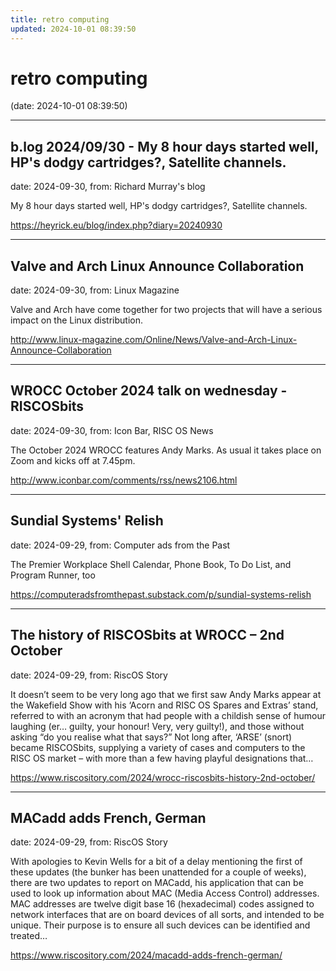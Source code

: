 ```yaml
---
title: retro computing
updated: 2024-10-01 08:39:50
---
```


# retro computing

(date: 2024-10-01 08:39:50)

---

## b.log 2024/09/30 - My 8 hour days started well, HP's dodgy cartridges?, Satellite channels.

date: 2024-09-30, from: Richard Murray's blog

My 8 hour days started well, HP's dodgy cartridges?, Satellite channels. 

<https://heyrick.eu/blog/index.php?diary=20240930>

---

## Valve and Arch Linux Announce Collaboration

date: 2024-09-30, from: Linux Magazine

<p>Valve and Arch have come together for two projects that will have a serious impact on the Linux distribution.</p> 

<http://www.linux-magazine.com/Online/News/Valve-and-Arch-Linux-Announce-Collaboration>

---

## WROCC October 2024 talk on wednesday - RISCOSbits

date: 2024-09-30, from: Icon Bar, RISC OS News

The October 2024 WROCC features Andy Marks. As usual it takes place on Zoom and kicks off at 7.45pm. 

<http://www.iconbar.com/comments/rss/news2106.html>

---

## Sundial Systems' Relish

date: 2024-09-29, from: Computer ads from the Past

The Premier Workplace Shell Calendar, Phone Book, To Do List, and Program Runner, too 

<https://computeradsfromthepast.substack.com/p/sundial-systems-relish>

---

## The history of RISCOSbits at WROCC – 2nd October

date: 2024-09-29, from: RiscOS Story

It doesn&#8217;t seem to be very long ago that we first saw Andy Marks appear at the Wakefield Show with his &#8216;Acorn and RISC OS Spares and Extras&#8217; stand, referred to with an acronym that had people with a childish sense of humour laughing (er&#8230; guilty, your honour! Very, very guilty!), and those without asking &#8220;do you realise what that says?&#8221; Not long after, &#8216;ARSE&#8217; (snort) became RISCOSbits, supplying a variety of cases and computers to the RISC OS market &#8211; with more than a few having playful designations that&#8230; 

<https://www.riscository.com/2024/wrocc-riscosbits-history-2nd-october/>

---

## MACadd adds French, German

date: 2024-09-29, from: RiscOS Story

With apologies to Kevin Wells for a bit of a delay mentioning the first of these updates (the bunker has been unattended for a couple of weeks), there are two updates to report on MACadd, his application that can be used to look up information about MAC (Media Access Control) addresses. MAC addresses are twelve digit base 16 (hexadecimal) codes assigned to network interfaces that are on board devices of all sorts, and intended to be unique. Their purpose is to ensure all such devices can be identified and treated&#8230; 

<https://www.riscository.com/2024/macadd-adds-french-german/>

